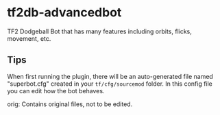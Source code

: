 # tf2db-advancedbot
TF2 Dodgeball Bot that has many features including orbits, flicks, movement, etc.

## Tips
When first running the plugin, there will be an auto-generated file named "superbot.cfg" created in your `tf/cfg/sourcemod` folder. In this config file you can edit how the bot behaves.

orig: Contains original files, not to be edited.
